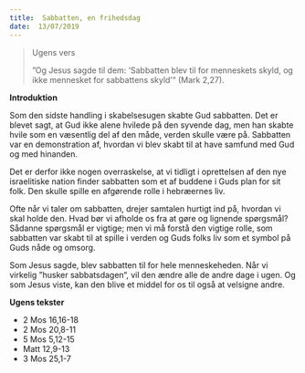 ```yaml
---
title:  Sabbatten, en frihedsdag
date:  13/07/2019
---
```


> <p>Ugens vers</p>
> ”Og Jesus sagde til dem: ‘Sabbatten blev til for menneskets skyld, og ikke mennesket for sabbattens skyld’“ (Mark 2,27).

**Introduktion**

Som den sidste handling i skabelsesugen skabte Gud sabbatten. Det er blevet sagt, at Gud ikke alene hvilede på den syvende dag, men han skabte hvile som en væsentlig del af den måde, verden skulle være på. Sabbatten var en demonstration af, hvordan vi blev skabt til at have samfund med Gud og med hinanden.

Det er derfor ikke nogen overraskelse, at vi tidligt i oprettelsen af den nye israelitiske nation finder sabbatten som et af buddene i Guds plan for sit folk. Den skulle spille en afgørende rolle i hebræernes liv.

Ofte når vi taler om sabbatten, drejer samtalen hurtigt ind på, hvordan vi skal holde den. Hvad bør vi afholde os fra at gøre og lignende spørgsmål? Sådanne spørgsmål er vigtige; men vi må forstå den vigtige rolle, som sabbatten var skabt til at spille i verden og Guds folks liv som et symbol på Guds nåde og omsorg.

Som Jesus sagde, blev sabbatten til for hele menneskeheden. Når vi virkelig ”husker sabbatsdagen“, vil den ændre alle de andre dage i ugen. Og som Jesus viste, kan den blive et middel for os til også at velsigne andre.

**Ugens tekster**

- 2 Mos 16,16-18
- 2 Mos 20,8-11
- 5 Mos 5,12-15
- Matt 12,9-13
- 3 Mos 25,1-7